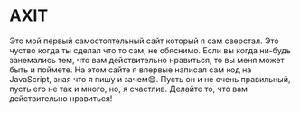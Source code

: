 # AXIT
Это мой первый самостоятельный сайт который я сам сверстал.
Это чуство когда ты сделал что то сам, не обяснимо. 
Если вы когда ни-будь занемались тем, что вам действительно нравиться, то вы меня может быть и поймете.
На этом сайте я впервые написал сам код на JavaScript, зная что я пишу и зачем😄.
Пусть он и не очень правильный, пусть его не так и много, но, я счастлив.
Делайте то, что вам действительно нравиться!
